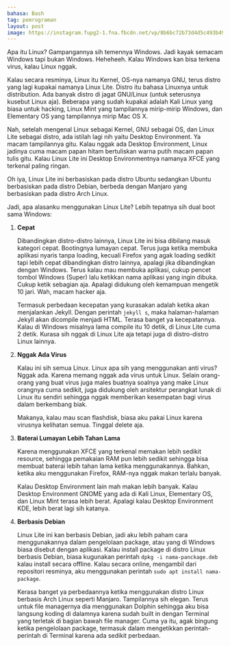 ```yaml
---
bahasa: Bash
tag: pemrograman
layout: post
image: https://instagram.fupg2-1.fna.fbcdn.net/vp/8b6bc72b73d4d5c493b494f87f6d7756/5CFD09BA/t51.2885-15/e35/51349645_2123581420995903_4182805338711215218_n.jpg?_nc_ht=instagram.fupg2-1.fna.fbcdn.net&_nc_cat=103
---
```


Apa itu Linux? Gampangannya sih temennya Windows. Jadi kayak semacam Windows tapi bukan Windows. Heheheeh. Kalau Windows kan bisa terkena virus, kalau Linux nggak.

Kalau secara resminya, Linux itu Kernel, OS-nya namanya GNU, terus distro yang lagi kupakai namanya Linux Lite. Distro itu bahasa Linuxnya untuk distribution. Ada banyak distro di jagat GNU/Linux (untuk seterusnya kusebut Linux aja). Beberapa yang sudah kupakai adalah Kali Linux yang biasa untuk hacking, Linux Mint yang tampilannya mirip-mirip Windows, dan Elementary OS yang tampilannya mirip Mac OS X.

Nah, setelah mengenal Linux sebagai Kernel, GNU sebagai OS, dan Linux Lite sebagai distro, ada istilah lagi nih yaitu Desktop Environment. Ya macam tampilannya gitu. Kalau nggak ada Desktop Environment, Linux jadinya cuma macam papan hitam bertuliskan warna putih macam papan tulis gitu. Kalau Linux Lite ini Desktop Environmentnya namanya XFCE yang terkenal paling ringan.

Oh iya, Linux Lite ini berbasiskan pada distro Ubuntu sedangkan Ubuntu berbasiskan pada distro Debian, berbeda dengan Manjaro yang berbasiskan pada distro Arch Linux.

Jadi, apa alasanku menggunakan Linux Lite? Lebih tepatnya sih dual boot sama Windows:

1. **Cepat**

	Dibandingkan distro-distro lainnya, Linux Lite ini bisa dibilang masuk kategori cepat. Bootingnya lumayan cepat. Terus juga ketika membuka aplikasi nyaris tanpa loading, kecuali Firefox yang agak loading sedikit tapi lebih cepat dibandingkan distro lainnya, apalagi jika dibandingkan dengan Windows. Terus kalau mau membuka aplikasi, cukup pencet tombol Windows (Super) lalu ketikkan nama aplikasi yang ingin dibuka. Cukup ketik sebagian aja. Apalagi didukung oleh kemampuan mengetik 10 jari. Wah, macam hacker aja.

	Termasuk perbedaan kecepatan yang kurasakan adalah ketika akan menjalankan Jekyll. Dengan perintah `jekyll s`, maka halaman-halaman Jekyll akan dicompile menjadi HTML. Terasa banget ya kecepatannya. Kalau di Windows misalnya lama compile itu 10 detik, di Linux Lite cuma 2 detik. Kurasa sih nggak di Linux Lite aja tetapi juga di distro-distro Linux lainnya.

2. **Nggak Ada Virus**

	Kalau ini sih semua Linux. Linux apa sih yang menggunakan anti virus? Nggak ada. Karena memang nggak ada virus untuk Linux. Selain orang-orang yang buat virus juga males buatnya soalnya yang make Linux orangnya cuma sedikit, juga didukung oleh arsitektur perangkat lunak di Linux itu sendiri sehingga nggak memberikan kesempatan bagi virus dalam berkembang biak.

	Makanya, kalau mau scan flashdisk, biasa aku pakai Linux karena virusnya kelihatan semua. Tinggal delete aja.

3. **Baterai Lumayan Lebih Tahan Lama**

	Karena menggunakan XFCE yang terkenal memakan lebih sedikit resource, sehingga pemakaian RAM pun lebih sedikit sehingga bisa membuat baterai lebih tahan lama ketika menggunakannya. Bahkan, ketika aku menggunakan Firefox, RAM-nya nggak makan terlalu banyak.

	Kalau Desktop Environment lain mah makan lebih banyak. Kalau Desktop Environment GNOME yang ada di Kali Linux, Elementary OS, dan Linux Mint terasa lebih berat. Apalagi kalau Desktop Environment KDE, lebih berat lagi sih katanya.

4. **Berbasis Debian**

	Linux Lite ini kan berbasis Debian, jadi aku lebih paham cara menggunakannya dalam pengelolaan package, atau yang di Windows biasa disebut dengan aplikasi. Kalau install package di distro Linux berbasis Debian, biasa kugunakan perintah `dpkg -i nama-panckage.deb` kalau install secara offline. Kalau secara online, mengambil dari repositori resminya, aku menggunakan perintah `sudo apt install nama-package`.

	Kerasa banget ya perbedaannya ketika menggunakan distro Linux berbasis Arch Linux seperti Manjaro. Tampilannya sih elegan. Terus untuk file managernya dia menggunakan Dolphin sehingga aku bisa langsung koding di dalamnya karena sudah built in dengan Terminal yang terletak di bagian bawah file manager. Cuma ya itu, agak bingung ketika pengelolaan package, termasuk dalam mengetikkan perintah-perintah di Terminal karena ada sedikit perbedaan.
